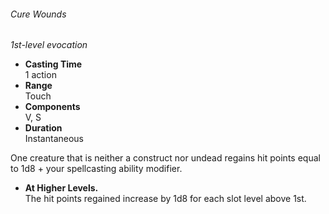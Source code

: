###### Cure Wounds

_1st-level evocation_
* **Casting Time**\
1 action
* **Range**\
Touch
* **Components**\
V, S
* **Duration**\
Instantaneous

One creature that is neither a construct nor undead regains hit points equal to 1d8 + your spellcasting ability modifier.

* **At Higher Levels.**\
The hit points regained increase by 1d8 for each slot level above 1st.
